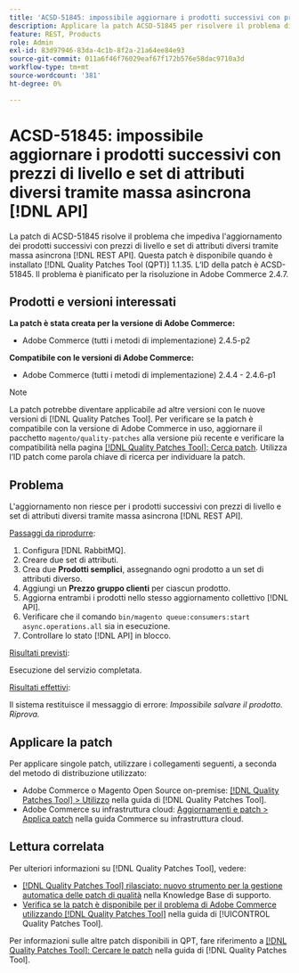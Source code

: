 ```yaml
---
title: 'ACSD-51845: impossibile aggiornare i prodotti successivi con prezzi di livello e set di attributi diversi tramite massa asincrona [!DNL API]'
description: Applicare la patch ACSD-51845 per risolvere il problema di Adobe Commerce che impedisce l'aggiornamento dei prodotti successivi con prezzi di livello e set di attributi diversi tramite massa asincrona [!DNL REST API].
feature: REST, Products
role: Admin
exl-id: 83d97946-83da-4c1b-8f2a-21a64ee84e93
source-git-commit: 011a6f46f76029eaf67f172b576e58dac9710a3d
workflow-type: tm+mt
source-wordcount: '381'
ht-degree: 0%

---
```


# ACSD-51845: impossibile aggiornare i prodotti successivi con prezzi di livello e set di attributi diversi tramite massa asincrona [!DNL API]

La patch di ACSD-51845 risolve il problema che impediva l&#39;aggiornamento dei prodotti successivi con prezzi di livello e set di attributi diversi tramite massa asincrona [!DNL REST API]. Questa patch è disponibile quando è installato [!DNL Quality Patches Tool (QPT)] 1.1.35. L’ID della patch è ACSD-51845. Il problema è pianificato per la risoluzione in Adobe Commerce 2.4.7.

## Prodotti e versioni interessati

**La patch è stata creata per la versione di Adobe Commerce:**

* Adobe Commerce (tutti i metodi di implementazione) 2.4.5-p2

**Compatibile con le versioni di Adobe Commerce:**

* Adobe Commerce (tutti i metodi di implementazione) 2.4.4 - 2.4.6-p1

>[!NOTE]
>
>La patch potrebbe diventare applicabile ad altre versioni con le nuove versioni di [!DNL Quality Patches Tool]. Per verificare se la patch è compatibile con la versione di Adobe Commerce in uso, aggiornare il pacchetto `magento/quality-patches` alla versione più recente e verificare la compatibilità nella pagina [[!DNL Quality Patches Tool]: Cerca patch](https://experienceleague.adobe.com/tools/commerce-quality-patches/index.html). Utilizza l’ID patch come parola chiave di ricerca per individuare la patch.

## Problema

L&#39;aggiornamento non riesce per i prodotti successivi con prezzi di livello e set di attributi diversi tramite massa asincrona [!DNL REST API].

<u>Passaggi da riprodurre</u>:

1. Configura [!DNL RabbitMQ].
1. Creare due set di attributi.
1. Crea due **Prodotti semplici**, assegnando ogni prodotto a un set di attributi diverso.
1. Aggiungi un **Prezzo gruppo clienti** per ciascun prodotto.
1. Aggiorna entrambi i prodotti nello stesso aggiornamento collettivo [!DNL API].
1. Verificare che il comando `bin/magento queue:consumers:start async.operations.all` sia in esecuzione.
1. Controllare lo stato [!DNL API] in blocco.

<u>Risultati previsti</u>:

Esecuzione del servizio completata.

<u>Risultati effettivi</u>:

Il sistema restituisce il messaggio di errore: *Impossibile salvare il prodotto. Riprova.*

## Applicare la patch

Per applicare singole patch, utilizzare i collegamenti seguenti, a seconda del metodo di distribuzione utilizzato:

* Adobe Commerce o Magento Open Source on-premise: [[!DNL Quality Patches Tool] > Utilizzo](/help/tools/quality-patches-tool/usage.md) nella guida di [!DNL Quality Patches Tool].
* Adobe Commerce su infrastruttura cloud: [Aggiornamenti e patch > Applica patch](https://experienceleague.adobe.com/docs/commerce-cloud-service/user-guide/develop/upgrade/apply-patches.html) nella guida Commerce su infrastruttura cloud.

## Lettura correlata

Per ulteriori informazioni su [!DNL Quality Patches Tool], vedere:

* [[!DNL Quality Patches Tool] rilasciato: nuovo strumento per la gestione automatica delle patch di qualità](https://experienceleague.adobe.com/en/docs/commerce-operations/tools/quality-patches-tool/quality-patches-tool-to-self-serve-quality-patches) nella Knowledge Base di supporto.
* [Verifica se la patch è disponibile per il problema di Adobe Commerce utilizzando  [!DNL Quality Patches Tool]](/help/tools/quality-patches-tool/patches-available-in-qpt/check-patch-for-magento-issue-with-magento-quality-patches.md) nella guida di [!UICONTROL Quality Patches Tool].


Per informazioni sulle altre patch disponibili in QPT, fare riferimento a [[!DNL Quality Patches Tool]: Cercare le patch](https://experienceleague.adobe.com/tools/commerce-quality-patches/index.html) nella guida di [!DNL Quality Patches Tool].
